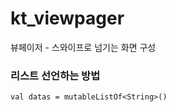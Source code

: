 # kt_viewpager
뷰페이저 - 스와이프로 넘기는 화면 구성  
### 리스트 선언하는 방법
```
val datas = mutableListOf<String>()
```
